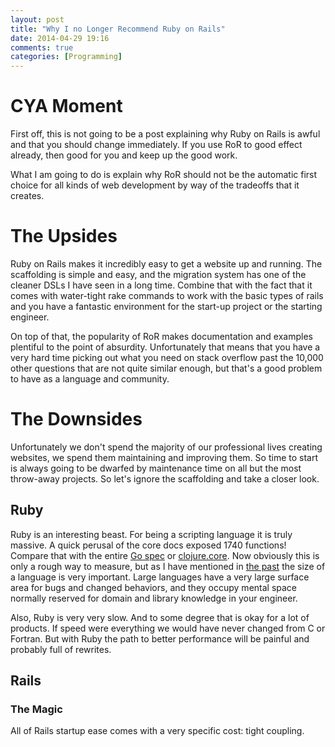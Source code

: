 ```yaml
---
layout: post
title: "Why I no Longer Recommend Ruby on Rails"
date: 2014-04-29 19:16
comments: true
categories: [Programming]
---
```


# CYA Moment

First off, this is not going to be a post explaining why Ruby on Rails
is awful and that you should change immediately. If you use RoR to good
effect already, then good for you and keep up the good work.

What I am going to do is explain why RoR should not be the automatic
first choice for all kinds of web development by way of the tradeoffs
that it creates.

# The Upsides

Ruby on Rails makes it incredibly easy to get a website up and
running. The scaffolding is simple and easy, and the migration system
has one of the cleaner DSLs I have seen in a long time. Combine that
with the fact that it comes with water-tight rake commands to work with
the basic types of rails and you have a fantastic environment for the
start-up project or the starting engineer.

On top of that, the popularity of RoR makes documentation and examples
plentiful to the point of absurdity. Unfortunately that means that you
have a very hard time picking out what you need on stack overflow past
the 10,000 other questions that are not quite similar enough, but that's
a good problem to have as a language and community.

# The Downsides

Unfortunately we don't spend the majority of our professional lives
creating websites, we spend them maintaining and improving them. So time
to start is always going to be dwarfed by maintenance time on all but
the most throw-away projects. So let's ignore the scaffolding and take a
closer look.

## Ruby

Ruby is an interesting beast. For being a scripting language it is truly
massive. A quick perusal of the core docs exposed 1740 functions!
Compare that with the entire
[Go spec](http://golang.org/ref/spec#Predeclared_identifiers) or
[clojure.core](http://richhickey.github.io/clojure/clojure.core-api.html#clojure.core/syntax-symbol-anchor). Now
obviously this is only a rough way to measure, but as I have mentioned
in [the past](http://ashtonkemerling.com/blog/2013/04/23/size-matters/)
the size of a language is very important. Large languages have a very
large surface area for bugs and changed behaviors, and they occupy
mental space normally reserved for domain and library knowledge in your
engineer.

Also, Ruby is very very slow. And to some degree that is okay for a lot
of products. If speed were everything we would have never changed from C
or Fortran. But with Ruby the path to better performance will be painful
and probably full of rewrites.

## Rails

### The Magic

All of Rails startup ease comes with a very specific cost: tight coupling.
